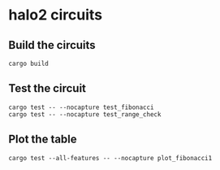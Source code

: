 # halo2 circuits

## Build the circuits 

```
cargo build
```

## Test the circuit
```
cargo test -- --nocapture test_fibonacci
cargo test -- --nocapture test_range_check

```

## Plot the table
```
cargo test --all-features -- --nocapture plot_fibonacci1
```






